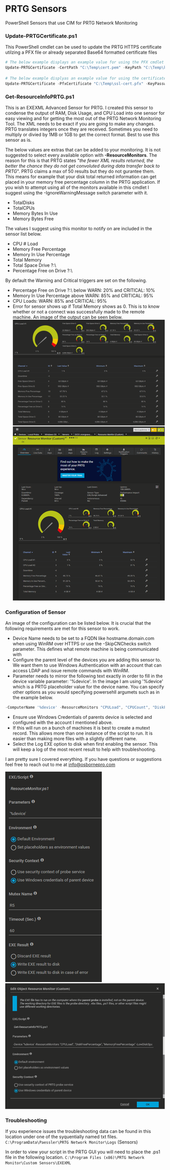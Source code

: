 # PRTG Sensors

PowerShell Sensors that use CIM for PRTG Network Monitoring

### Update-PRTGCertificate.ps1

This PowerShell cmdlet can be used to update the PRTG HTTPS certificate utilzing a PFX file or already separated Base64 formatted certificate files
```powershell
# The below example displays an example value for using the PFX cmdlet paramters
Update-PRTGCertificate -CertPath "C:\Temp\cert.pem" -KeyPath "C:\Temp\key.pem" -CAPath "C:\Temp\root.pem"

# The below example displyas an example value for using the certificate Path cmdlet parameters
Update-PRTGCertificate -PfxCertificate "C:\Temp\ssl-cert.pfx" -KeyPassword (ConvertTo-SecureString -AsPlainTest -Force -String 'Str0ngK3yP@ssw0rd!')
```

### Get-ResourceInfoPRTG.ps1

This is an EXEXML Advanced Sensor for PRTG.
I created this sensor to condense the output of RAM, Disk Usage, and CPU Load into one sensor for easy viewing and for getting the most out of the PRTG Network Monitoring Tool. The XML needs to be exact if you are going to make any changes. PRTG translates integers once they are received. Sometimes you need to multiply or divied by 1MB or 1GB to get the correct format. Best to use this sensor as is.

The below values are extras that can be added to your monitoring. It is not suggested to select every available option with **-ResourceMonitors**. The reason for this is that PRTG states "*the fewer XML results returned, the better the chance they do not get convoluted during data transfer back to PRTG*". PRTG claims a max of 50 results but they do not gurantee them. This means for example that your disk total returned information can get placed in your memory free percentage column in the PRTG application. If you wish to attempt using all of the monitors available in this cmdlet I suggest using the -IgnoreWarningMessage switch parameter with it.
  - TotalDisks
  - TotalCPUs
  - Memory Bytes In Use
  - Memory Bytes Free
  
  The values I suggest using this monitor to notify on are included in the sensor list below. 
  - CPU # Load
  - Memory Free Percentage
  - Memory In Use Percentage
  - Total Memory
  - Total Space Drive ?:\
  - Percentage Free on Drive ?:\

By default the Warning and Critical triggers are set on the following.
- Percentage Free on Drive ?:\  below WARN: 20% and CRITICAL: 10%
- Memory In Use Percentage above WARN: 85% and CRITICAL: 95%
- CPU Loads: WARN: 85% and CRITICAL: 95% 
- Error for sensor shows up if Total Memory shows as 0. This is to know whether or not a connect was successfully made to the remote machine.
An image of the output can be seen below.
![Image of PRTG Results in GUI 2019](https://raw.githubusercontent.com/tobor88/PRTG_Sensors/master/PRTG_Result_Image.png)
![Image of PRTG Results in GUI 2023](https://raw.githubusercontent.com/tobor88/PRTG_Sensors/master/PRTG_Result_Image_2.png)

### Configuration of Sensor

An image of the configuration can be listed below. It is crucial that the following requirements are met for this sensor to work.
- Device Name needs to be set to a FQDN like hostname.domain.com when using WinRM over HTTPS or use the -SkipCNChecks switch parameter. This defines what remote machine is being communicated with 
- Configure the parent level of the devices you are adding this sensor to. We want them to use Windows Authentication with an account that can access LDAP and issue remote commands with WinRM. 
- Parameter needs to mirror the following text exactly in order to fill in the device variable parameter: '%device'. In the image I am using '%device' which is a PRTG placeholder value for the device name. You can specify other options as you would specifying powersehll argumets such as in the example below.
```powershell
-ComputerName '%device' -ResourceMonitors "CPULoad", "CPUCount", "DiskFreePercentage", "DiskFreeGigabytes", "TotalDisks", "MemoryFreePercentage", "MemoryFreeGigaByte" -LowDiskSpaceWarningThreshold 20 -LowDiskSpaceCriticalThreshold -CpuUsageWarningThreshold 85 -CpuUsageCriticalThreshold 95 -MemoryWarningThreshold 85 -MemoryCriticalThreshold 95 -IgnoreWarningMessage -UseSSL
```
- Ensure use Windows Credentials of parents device is selected and configured with the account I mentioned above.
- If this will run on a bunch of machines it is best to create a mutext record. This allows more than one instance of the script to run. It is easier than making more files with a slightly different name.
- Select the Log EXE option to disk when first enabling the sensor. This will keep a log of the most recent result to help with troubleshooting.

I am pretty sure I covered everything. If you have questions or suggestions feel free to reach out to me at info@osbornepro.com

![Image of PRTG Sensor Settings 2019](https://raw.githubusercontent.com/tobor88/PRTG_Sensors/master/PRTG_Sensor_Image.png)
![Image of PRTG Sensor Settings 2023](https://raw.githubusercontent.com/tobor88/PRTG_Sensors/master/PRTG_Sensor_Image_2.png)

### Troubleshooting

If you experience issues the troubleshooting data can be found in this location under one of the syquentially named txt files.
```C:\ProgramData\Paessler\PRTG Network Monitor\Logs``` (Sensors)

In order to view your script in the PRTG GUI you will need to place the .ps1 file in the following location.
```C:\Program Files (x86)\PRTG Network Monitor\Custom Sensors\EXEXML```


